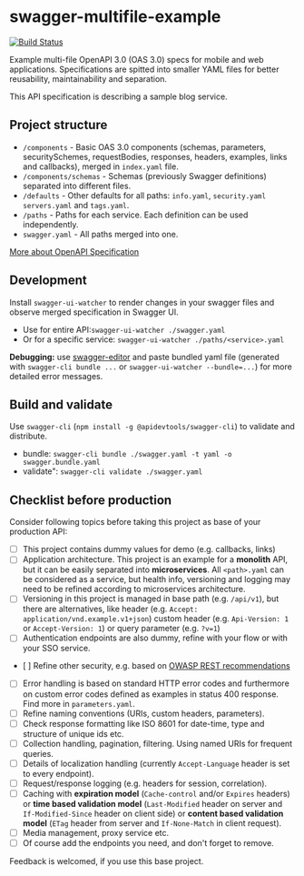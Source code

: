 # swagger-multifile-example

[![Build Status](https://travis-ci.org/Paldom/swagger-multifile-example.svg?branch=master)](https://travis-ci.org/Paldom/swagger-multifile-example)

Example multi-file OpenAPI 3.0 (OAS 3.0) specs for mobile and web applications. Specifications are spitted into smaller YAML files for better reusability, maintainability and separation.

This API specification is describing a sample blog service.

## Project structure

- `/components` - Basic OAS 3.0 components (schemas, parameters, securitySchemes, requestBodies, responses, headers, examples, links and callbacks), merged in `index.yaml` file.
- `/components/schemas` - Schemas (previously Swagger definitions) separated into different files.
- `/defaults` - Other defaults for all paths: `info.yaml`, `security.yaml` `servers.yaml` and `tags.yaml`.
- `/paths` - Paths for each service. Each definition can be used independently.
- `swagger.yaml` - All paths merged into one.

[More about OpenAPI Specification](https://swagger.io/specification/)

## Development

Install `swagger-ui-watcher` to render changes in your swagger files and observe merged specification in Swagger UI.

- Use for entire API:`swagger-ui-watcher ./swagger.yaml`
- Or for a specific service: `swagger-ui-watcher ./paths/<service>.yaml`

**Debugging:** use [swagger-editor](https://github.com/swagger-api/swagger-editor) and paste bundled yaml file (generated with `swagger-cli bundle ...` or `swagger-ui-watcher --bundle=...`) for more detailed error messages.

## Build and validate

Use `swagger-cli` (`npm install -g @apidevtools/swagger-cli`) to validate and distribute.

- bundle: `swagger-cli bundle ./swagger.yaml -t yaml -o swagger.bundle.yaml`
- validate": `swagger-cli validate ./swagger.yaml`

## Checklist before production

Consider following topics before taking this project as base of your production API:

- [ ] This project contains dummy values for demo  (e.g. callbacks, links)
- [ ] Application architecture. This project is an example for a **monolith** API, but it can be easily separated into **microservices**. All `<path>.yaml` can be considered as a service, but health info, versioning and logging may need to be refined according to microservices architecture.
- [ ] Versioning in this project is managed in base path (e.g. `/api/v1`), but there are alternatives, like header (e.g. `Accept: application/vnd.example.v1+json`) custom header (e.g. `Api-Version: 1` or `Accept-Version: 1`) or query parameter (e.g. `?v=1`)
- [ ] Authentication endpoints are also dummy, refine with your flow or with your SSO service.
- [ ] Refine other security, e.g. based on [OWASP REST recommendations](https://www.owasp.org/index.php/REST_Security_Cheat_Sheet)
- [ ] Error handling is based on standard HTTP error codes and furthermore on custom error codes defined as examples in status 400 response. Find more in `parameters.yaml`.
- [ ] Refine naming conventions (URIs, custom headers, parameters).
- [ ] Check response formatting like ISO 8601 for date-time, type and structure of unique ids etc.
- [ ] Collection handling, pagination, filtering. Using named URIs for frequent queries.
- [ ] Details of localization handling (currently `Accept-Language` header is set to every endpoint).
- [ ] Request/response logging (e.g. headers for session, correlation).
- [ ] Caching with **expiration model** (`Cache-control` and/or `Expires` headers) or **time based validation model** (`Last-Modified` header on server and `If-Modified-Since` header on client side) or **content based validation model** (`ETag` header from server and `If-None-Match` in client request).
- [ ] Media management, proxy service etc.
- [ ] Of course add the endpoints you need, and don't forget to remove.

Feedback is welcomed, if you use this base project.

